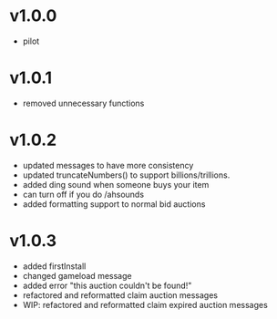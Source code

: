 # v1.0.0
+ pilot

# v1.0.1 
+ removed unnecessary functions

# v1.0.2
+ updated messages to have more consistency
+ updated truncateNumbers() to support billions/trillions.
+ added ding sound when someone buys your item
+ can turn off if you do /ahsounds
+ added formatting support to normal bid auctions

# v1.0.3
+ added firstInstall
+ changed gameload message
+ added error "this auction couldn't be found!"
+ refactored and reformatted claim auction messages
+ WIP: refactored and reformatted claim expired auction messages
